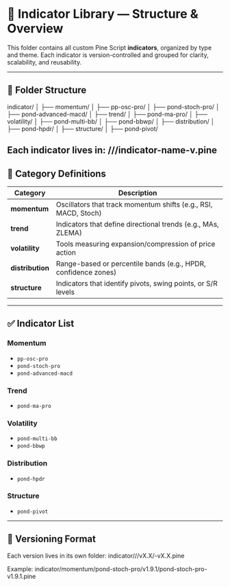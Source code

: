 # 📘 Indicator Library — Structure & Overview

This folder contains all custom Pine Script **indicators**, organized by type and theme. Each indicator is version-controlled and grouped for clarity, scalability, and reusability.

---

## 📂 Folder Structure
indicator/
│
├── momentum/
│   ├── pp-osc-pro/
│   ├── pond-stoch-pro/
│   ├── pond-advanced-macd/
│
├── trend/
│   ├── pond-ma-pro/
│
├── volatility/
│   ├── pond-multi-bb/
│   ├── pond-bbwp/
│
├── distribution/
│   ├── pond-hpdr/
│
├── structure/
│   ├── pond-pivot/

Each indicator lives in:
///indicator-name-v.pine
---

## 🧭 Category Definitions

| Category       | Description                                                       |
|----------------|-------------------------------------------------------------------|
| **momentum**   | Oscillators that track momentum shifts (e.g., RSI, MACD, Stoch)   |
| **trend**      | Indicators that define directional trends (e.g., MAs, ZLEMA)      |
| **volatility** | Tools measuring expansion/compression of price action             |
| **distribution** | Range-based or percentile bands (e.g., HPDR, confidence zones) |
| **structure**  | Indicators that identify pivots, swing points, or S/R levels      |

---

## ✅ Indicator List

### Momentum
- `pp-osc-pro`
- `pond-stoch-pro`
- `pond-advanced-macd`

### Trend
- `pond-ma-pro`

### Volatility
- `pond-multi-bb`
- `pond-bbwp`

### Distribution
- `pond-hpdr`

### Structure
- `pond-pivot`

---

## 🔄 Versioning Format

Each version lives in its own folder:
indicator///vX.X/-vX.X.pine

Example:
indicator/momentum/pond-stoch-pro/v1.9.1/pond-stoch-pro-v1.9.1.pine

